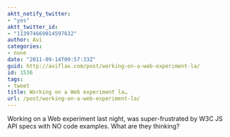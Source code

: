 ```yaml
---
aktt_notify_twitter:
- "yes"
aktt_twitter_id:
- "113974669014597632"
author: Avi
categories:
- none
date: "2011-09-14T09:57:33Z"
guid: http://aviflax.com/post/working-on-a-web-experiment-la/
id: 1536
tags:
- tweet
title: Working on a Web experiment la…
url: /post/working-on-a-web-experiment-la/
---
```

Working on a Web experiment last night, was super-frustrated by W3C JS API specs with NO code examples. What are they thinking?